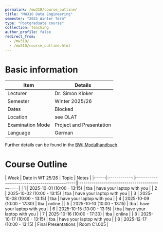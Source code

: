 ```yaml
---
permalink: /mw310/course_outline/
title: "MW310 Data Engineering"
semester: "2025 Winter Term"
type: "Postgraduate course"
collection: teaching
author_profile: false
redirect_from: 
  - /mw310/
  - /mw310/course_outline.html
---
```


Basic information
======

| Item               | Details                      |
|--------------------|------------------------------|
| Lecturer           | Dr. Simon Kloker             |
| Semester           | Winter 2025/26               |
| Dates              | Blocked                      |
| Location           | see OLAT        |
| Examination Mode   | Project and Presentation     |
| Language           | German                       |

Further details can be found in the [BWI Modulhandbuch](https://www.hwg-lu.de/fileadmin/user_upload/fachbereiche/fachbereich-3/Wirtschaftsinformatik/Downloads/BWI_Modulhandbuch.pdf). 


Course Outline
======

| Week | Date in WT 25/26 | Topic |  Notes |
|:-----:|:------------:|:-----------------------------------------------||:-----------------------------------------------|
| 1 | 2025-10-01 (10:00 - 13:15) | tba | have your laptop with you  |
| 2 | 2025-10-02 (10:00 - 13:15) | tba | have your laptop with you  |
| 3 | 2025-10-08 (10:00 - 13:15) | tba | have your laptop with you  |
| 4 | 2025-10-09 (10:00 - 17:30) | tba | online |
| 5 | 2025-10-10 (10:00 - 13:15) | tba | have your laptop with you  |
| 6 | 2025-10-15 (10:00 - 13:15) | tba | have your laptop with you  |
| 7 | 2025-10-16 (10:00 - 17:30) | tba | online |
| 8 | 2025-10-17 (10:00 - 13:15) | tba | have your laptop with you |
| 8 | 2025-12-17 (10:00 - 13:15) | Final Presentations | Room C1.005 |
